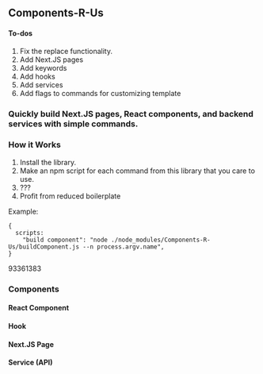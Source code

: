 ## Components-R-Us

#### To-dos

1. Fix the replace functionality.
2. Add Next.JS pages
3. Add keywords
4. Add hooks
5. Add services
6. Add flags to commands for customizing template

### Quickly build Next.JS pages, React components, and backend services with simple commands.

### How it Works

1. Install the library.
2. Make an npm script for each command from this library that you care to use.
3. ???
4. Profit from reduced boilerplate

Example:

```
{
  scripts:
    "build component": "node ./node_modules/Components-R-Us/buildComponent.js --n process.argv.name",
}
```

93361383

### Components

#### React Component

#### Hook

#### Next.JS Page

#### Service (API)
